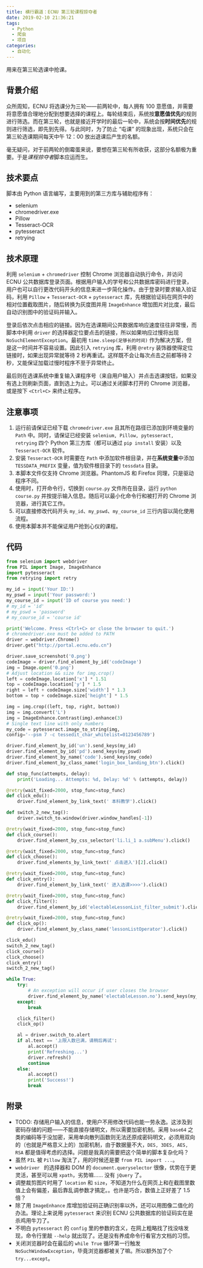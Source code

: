 ```yaml
---
title: 横行霸道：ECNU 第三轮课程掠夺者
date: 2019-02-10 21:36:21
tags:
  - Python
  - 爬虫
  - 项目
categories:
  - 自动化
---
```


用来在第三轮选课中抢课。

<!--more-->

## 背景介绍

众所周知，ECNU 将选课分为三轮——前两轮中，每人拥有 100 意愿值，并需要将意愿值合理地分配到想要选择的课程上。每轮结束后，系统按**意愿值优先**的规则进行筛选。而在第三轮，也就是接近开学时的最后一轮中，系统会按**时间优先**的规则进行筛选，即先到先得。与此同时，为了防止 “屯课” 的现象出现，系统只会在第三轮选课期间每天中午 12：00 放出退课后产生的名额。

毫无疑问，对于前两轮的倒霉蛋来说，要想在第三轮有所收获，这部分名额极为重要。于是*课程掠夺者*脚本应运而生。

## 技术要点

脚本由 Python 语言编写，主要用到的第三方库与辅助程序有：

- selenium
- chromedriver.exe
- Pillow
- Tesseract-OCR
- pytesseract
- retrying

## 技术原理

利用 `selenium` + `chromedriver` 控制 Chrome 浏览器自动执行命令，并访问 ECNU 公共数据库登录页面。根据用户输入的学号和公共数据库密码进行登录，用户也可以自行更改代码开头的信息来进一步简化操作。由于登录时要求输入验证码，利用 `Pillow` + `Tesseract-OCR` + `pytesseract` 库，先根据验证码在网页中的相对位置截取图片，随后转换为灰度图并用 `ImageEnhance` 增加图片对比度，最后自动识别图中的验证码并输入。

登录后依次点击相应的链接。因为在选课期间公共数据库响应速度往往非常慢，而脚本中利用 `driver` 的选择器定位要点击的链接，所以如果响应过慢将出现 `NoSuchElementException`。最初用 `time.sleep(足够长的时间)` 作为解决方案，但是这一时间并不容易设置。因此引入 `retrying` 库，利用 `@retry` 装饰器使得定位链接时，如果出现异常就等待 2 秒再重试。这样既不会让每次点击之前都等待 2 秒，又能保证加载过慢时程序不至于异常终止。

最后则在选课系统中重复输入课程序号（来自用户输入）并点击选课按钮，如果没有选上则刷新页面，直到选上为止。可以通过关闭脚本打开的 Chrome 浏览器，或是按下 `<Ctrl+C>` 来终止程序。

## 注意事项

1. 运行前请保证已经下载 `chromedriver.exe` 且其所在路径已添加到环境变量的 `Path` 中。同时，请保证已经安装 `selenium, Pillow, pytesseract, retrying` 四个 Python 第三方库（都可以通过 `pip install` 安装）以及 `Tesseract-OCR` 软件。
2. 安装 `Tesseract-OCR` 时需要在 `Path` 中添加软件根目录，并在**系统变量**中添加 `TESSDATA_PREFIX` 变量，值为软件根目录下的 `tessdata` 目录。
3. 本脚本文件仅支持 Chrome 浏览器。PhantomJS 和 Firefox 同理，只是驱动程序不同。
4. 使用时，打开命令行，切换到 `course.py` 文件所在目录，运行 `python course.py` 并按提示输入信息。随后可以最小化命令行和被打开的 Chrome 浏览器，进行其它工作。
5. 可以直接修改代码开头 `my_id`、`my_pswd`、`my_course_id` 三行内容以简化使用流程。
6. 使用本脚本并不能保证用户抢到心仪的课程。

## 代码

```python
from selenium import webdriver
from PIL import Image, ImageEnhance
import pytesseract
from retrying import retry

my_id = input('Your ID:')
my_pswd = input('Your password:')
my_course_id = input('ID of course you need:')
# my_id = 'id'
# my_pswd = 'password'
# my_course_id = 'course id'

print('Welcome. Press <Ctrl+C> or close the browser to quit.')
# chromedriver.exe must be added to PATH
driver = webdriver.Chrome()
driver.get("http://portal.ecnu.edu.cn")

driver.save_screenshot('0.png')
codeImage = driver.find_element_by_id('codeImage')
img = Image.open('0.png')
# Adjust location && size for img.crop()
left = codeImage.location['x'] * 1.51
top = codeImage.location['y'] * 1.5
right = left + codeImage.size['width'] * 1.3
bottom = top + codeImage.size['height'] * 1.5

img = img.crop((left, top, right, bottom))
img = img.convert('L')
img = ImageEnhance.Contrast(img).enhance(3)
# Single text line with only numbers
my_code = pytesseract.image_to_string(img,
config='--psm 7 -c tessedit_char_whitelist=0123456789')

driver.find_element_by_id('un').send_keys(my_id)
driver.find_element_by_id('pd').send_keys(my_pswd)
driver.find_element_by_name('code').send_keys(my_code)
driver.find_element_by_class_name('login_box_landing_btn').click()

def stop_func(attempts, delay):
    print('Loading... Attempts: %d, Delay: %d' % (attempts, delay))

@retry(wait_fixed=2000, stop_func=stop_func)
def click_edu():
    driver.find_element_by_link_text(' 本科教学').click()

def switch_2_new_tag():
    driver.switch_to.window(driver.window_handles[-1])

@retry(wait_fixed=2000, stop_func=stop_func)
def click_course():
    driver.find_element_by_css_selector('li.li_1 a.subMenu').click()

@retry(wait_fixed=2000, stop_func=stop_func)
def click_choose():
    driver.find_elements_by_link_text(' 点击进入')[2].click()

@retry(wait_fixed=2000, stop_func=stop_func)
def click_entry():
    driver.find_element_by_link_text(' 进入选课>>>>').click()

@retry(wait_fixed=2000, stop_func=stop_func)
def click_filter():
    driver.find_element_by_id('electableLessonList_filter_submit').click()

@retry(wait_fixed=2000, stop_func=stop_func)
def click_op():
    driver.find_element_by_class_name('lessonListOperator').click()

click_edu()
switch_2_new_tag()
click_course()
click_choose()
click_entry()
switch_2_new_tag()

while True:
    try:
        # An exception will occur if user closes the browser
        driver.find_element_by_name('electableLesson.no').send_keys(my_course_id)
    except:
        break

    click_filter()
    click_op()

    al = driver.switch_to.alert
    if al.text == '上限人数已满，请稍后再试':
        al.accept()
        print('Refreshing...')
        driver.refresh()
        continue
    else:
        al.accept()
        print('Success!')
        break
```

## 附录

- TODO: 存储用户输入的信息，使用户不用修改代码也能一劳永逸。这涉及到密码存储的问题——不能直接存储明文，所以需要加密机制。采用 `base64` 之类的编码等于没加密，采用单向散列函数则无法还原成密码明文，必须用双向的（也就是严格意义上的）加密机制，由于数据量不大，`DES, 3DES, AES, RSA` 都是值得考虑的选择。问题是我真的需要把这个简单的脚本复杂化吗？
- 虽然 `PIL` 被 `Pillow` 淘汰了，用的时候还是要 `from PIL import ...`。
- `webdriver ` 的选择器和 DOM 的 `document.queryselector` 很像，优势在于更灵活，甚至可以用 `xpath`，劣势嘛…… 没有 `jQuery` 了。
- 调整裁剪图片时用了 `location` 和 `size`，不知道为什么在网页上和在截图里数值上会有偏差，最后靠乱调参数才搞定。。也许是巧合，数值上正好差了 1.5 倍？
- 除了用 `ImageEnhance` 库增加验证码正确识别率以外，还可以用图像二值化的办法。理论上来说用 `pytesseract` 来识别 ECNU 公共数据库的验证码实在是杀鸡用牛刀了。
- 不明白 `pytesseract` 的 `config` 里的参数的含义，在网上粗略找了找没啥发现，命令行里敲 `--help` 就出现了。还是没有养成命令行看官方文档的习惯。
- 关闭浏览器时会在最后的 `while True` 循环第一行触发 `NoSuchWindowException`，毕竟浏览器都被关了嘛。所以额外加了个 `try...except`。
